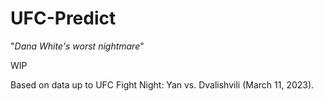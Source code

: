 # UFC-Predict

"*Dana White's worst nightmare*"

WIP

Based on data up to UFC Fight Night: Yan vs. Dvalishvili (March 11, 2023).
